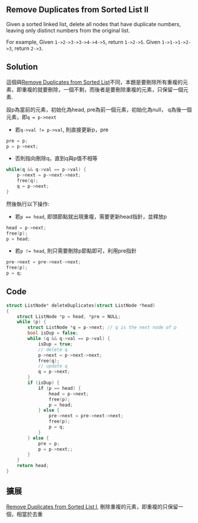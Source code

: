 ## Remove Duplicates from Sorted List II

Given a sorted linked list, delete all nodes that have duplicate numbers, leaving only distinct numbers from the original list.

For example,
Given `1->2->3->3->4->4->5`, return `1->2->5`.
Given `1->1->1->2->3`, return `2->3`. 

## Solution

這個與[Remove Duplicates from Sorted List](../RemoveDuplicatesfromSortedList)不同，本題是要刪除所有重複的元素，即重複的就要刪除，一個不剩，而後者是要刪除重複的元素，只保留一個元素.

設p為當前的元素，初始化為head, pre為前一個元素，初始化為null， q為後一個元素，即`q = p->next`

* 若`q->val != p->val`, 則直接更新p，pre

```c
pre = p;
p = p->next;
```

* 否則指向刪除q，直到q與p值不相等
```c
while(q && q->val == p->val) {
	p->next = p->next->next;
	free(q);
	q = p->next;
}
```
然後執行以下操作:

+ 若`p == head`, 即頭節點就出現重複，需要更新head指針，並釋放p

```c
head = p->next;
free(p);
p = head;
```

+ 若`p != head`, 則只需要刪除p節點即可，利用pre指針

```c
pre->next = pre->next->next;
free(p);
p = q;
```

## Code
```c
struct ListNode* deleteDuplicates(struct ListNode *head)
{
	struct ListNode *p = head, *pre = NULL;
	while (p) {
		struct ListNode *q = p->next; // q is the next node of p
		bool isDup = false;
		while (q && q->val == p->val) {
			isDup = true;
			// delete q
			p->next = p->next->next;
			free(q);
			// update q
			q = p->next;
		}
		if (isDup) {
			if (p == head) {
				head = p->next;
				free(p);
				p = head;
			} else {
				pre->next = pre->next->next;
				free(p);
				p = q;
			}
		} else {
			pre = p;
			p = p->next;;
		}
	}
	return head;
}
```

## 擴展

[Remove Duplicates from Sorted List I](../RemoveDuplicatesfromSortedList), 刪除重複的元素，即重複的只保留一個，相當於去重

